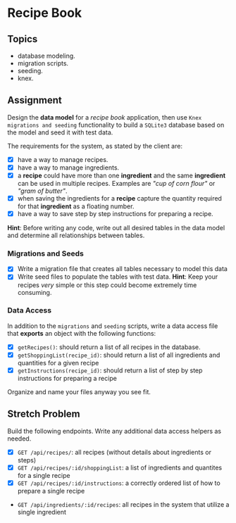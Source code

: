 # Recipe Book

## Topics

- database modeling.
- migration scripts.
- seeding.
- knex.

## Assignment

Design the **data model** for a _recipe book_ application, then use `Knex migrations and seeding` functionality to build a `SQLite3` database based on the model and seed it with test data.

The requirements for the system, as stated by the client are:

- [x] have a way to manage recipes.
- [x] have a way to manage ingredients.
- [x] a **recipe** could have more than one **ingredient** and the same **ingredient** can be used in multiple recipes. Examples are _"cup of corn flour"_ or _"gram of butter"_.
- [x] when saving the ingredients for a **recipe** capture the quantity required for that **ingredient** as a floating number.
- [x] have a way to save step by step instructions for preparing a recipe.

**Hint**: Before writing any code, write out all desired tables in the data model and determine all relationships between tables.

### Migrations and Seeds

- [x] Write a migration file that creates all tables necessary to model this data
- [x] Write seed files to populate the tables with test data. **Hint**: Keep your recipes _very_ simple or this step could become extremely time consuming.

### Data Access

In addition to the `migrations` and `seeding` scripts, write a data access file that **exports** an object with the following functions:

- [x] `getRecipes()`: should return a list of all recipes in the database.
- [x] `getShoppingList(recipe_id)`: should return a list of all ingredients and quantities for a given recipe
- [x] `getInstructions(recipe_id)`: should return a list of step by step instructions for preparing a recipe

Organize and name your files anyway you see fit.

## Stretch Problem

Build the following endpoints. Write any additional data access helpers as needed.

- [x] `GET /api/recipes/`: all recipes (without details about ingredients or steps)
- [x] `GET /api/recipes/:id/shoppingList`: a list of ingredients and quantites for a single recipe
- [x] `GET /api/recipes/:id/instructions`: a correctly ordered list of how to prepare a single recipe
- `GET /api/ingredients/:id/recipes`: all recipes in the system that utilize a single ingredient
